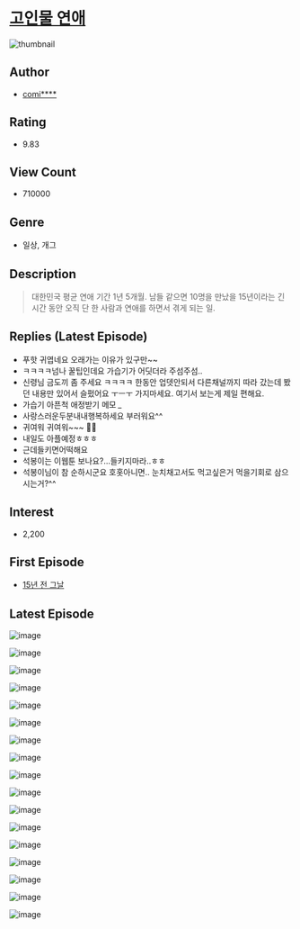 # [고인물 연애](https://comic.naver.com/bestChallenge/list?titleId=792319)
![thumbnail](https://image-comic.pstatic.net/user_contents_data/challenge_comic/2022/03/16/354516/thumbnail_202x16478f3a509_51cd_40c3_a9da_4e84dd49aa01_00001572.JPEG)

## Author
- [comi****](https://comic.naver.com/artistTitle?id=354516)

## Rating
- 9.83

## View Count
- 710000

## Genre
- 일상, 개그

## Description
> 대한민국 평균 연애 기간 1년 5개월. 남들 같으면 10명을 만났을 15년이라는 긴 시간 동안 오직 단 한 사람과 연애를 하면서 겪게 되는 일.

## Replies (Latest Episode)
- 푸핫 귀엽네요 오래가는 이유가 있구만~~
- ㅋㅋㅋㅋ넘나 꿀팁인데요 가습기가 어딧더라 주섬주섬..
- 신령님 금도끼 좀 주세요 ㅋㅋㅋㅋ 한동안 업뎃안되서 다른채널까지 따라 갔는데 봤던 내용만 있어서 슬펐어요 ㅜㅡㅜ 가지마세요. 여기서 보는게 제일 편해요.
- 가습기 아픈척 애정받기 메모 *_*
- 사랑스러운두분내내행복하세요 부러워요^^
- 귀여워 귀여워~~~ 🥰🥰
- 내일도 아플예정ㅎㅎㅎ
- 근데들키면어떡해요
- 석봉이는 이웹툰 보나요?...들키지마라..ㅎㅎ
- 석봉이님이 참 순하시군요 호홋아니면.. 눈치채고서도 먹고싶은거 먹을기회로 삼으시는거?^^

## Interest
- 2,200

## First Episode
- [15년 전 그날](https://comic.naver.com/bestChallenge/detail?titleId=792319&no=1)

## Latest Episode
![image](https://image-comic.pstatic.net/user_contents_data/challenge_comic/2023/03/10/354516/upload_7234576741113881953.jpeg)

![image](https://image-comic.pstatic.net/user_contents_data/challenge_comic/2023/03/10/354516/upload_3834029177547796788.jpeg)

![image](https://image-comic.pstatic.net/user_contents_data/challenge_comic/2023/03/10/354516/upload_3544955459636061238.jpeg)

![image](https://image-comic.pstatic.net/user_contents_data/challenge_comic/2023/03/10/354516/upload_7233174864607524914.jpeg)

![image](https://image-comic.pstatic.net/user_contents_data/challenge_comic/2023/03/10/354516/upload_7089055265650665057.jpeg)

![image](https://image-comic.pstatic.net/user_contents_data/challenge_comic/2023/03/10/354516/upload_3546975271039296310.jpeg)

![image](https://image-comic.pstatic.net/user_contents_data/challenge_comic/2023/03/10/354516/upload_4134695025917505845.jpeg)

![image](https://image-comic.pstatic.net/user_contents_data/challenge_comic/2023/03/10/354516/upload_4051094763103413049.jpeg)

![image](https://image-comic.pstatic.net/user_contents_data/challenge_comic/2023/03/10/354516/upload_3761128429974021681.jpeg)

![image](https://image-comic.pstatic.net/user_contents_data/challenge_comic/2023/03/10/354516/upload_7292226334828487734.jpeg)

![image](https://image-comic.pstatic.net/user_contents_data/challenge_comic/2023/03/10/354516/upload_3775535128969109810.jpeg)

![image](https://image-comic.pstatic.net/user_contents_data/challenge_comic/2023/03/10/354516/upload_7018354669918367797.jpeg)

![image](https://image-comic.pstatic.net/user_contents_data/challenge_comic/2023/03/10/354516/upload_7089289663477015348.jpeg)

![image](https://image-comic.pstatic.net/user_contents_data/challenge_comic/2023/03/10/354516/upload_7076106333621334580.jpeg)

![image](https://image-comic.pstatic.net/user_contents_data/challenge_comic/2023/03/10/354516/upload_3690478030313436721.jpeg)

![image](https://image-comic.pstatic.net/user_contents_data/challenge_comic/2023/03/10/354516/upload_7076338334732608613.jpeg)

![image](https://image-comic.pstatic.net/user_contents_data/challenge_comic/2023/03/10/354516/upload_3618700820450783800.jpeg)
